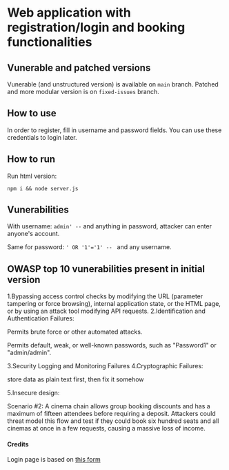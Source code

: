 # Web application with registration/login and booking functionalities

## Vunerable and patched versions

Vunerable (and unstructured version) is available on `main` branch. Patched and more modular version is on `fixed-issues` branch.

## How to use

In order to register, fill in username and password fields. You can use these credentials to login later.

## How to run

Run html version:

`npm i && node server.js`

## Vunerabilities

With username: `admin' --` and anything in password, attacker can enter anyone's account.

Same for password: `' OR '1'='1' -- ` and any username.

## OWASP top 10 vunerabilities present in initial version 

1.Bypassing access control checks by modifying the URL (parameter tampering or force browsing), internal application state, or the HTML page, or by using an attack tool modifying API requests.
2.Identification and Authentication Failures:

Permits brute force or other automated attacks.

Permits default, weak, or well-known passwords, such as "Password1" or "admin/admin".

3.Security Logging and Monitoring Failures
4.Cryptographic Failures:

store data as plain text first, then fix it somehow

5.Insecure design:

Scenario #2: A cinema chain allows group booking discounts and has a maximum of fifteen attendees before requiring a deposit. Attackers could threat model this flow and test if they could book six hundred seats and all cinemas at once in a few requests, causing a massive loss of income.



#### Credits

Login page is based on [this form](https://codepen.io/marko-zub/pen/mzPeOV)
